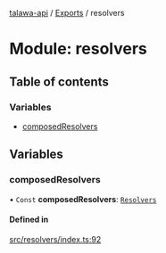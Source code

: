 [talawa-api](../README.md) / [Exports](../modules.md) / resolvers

# Module: resolvers

## Table of contents

### Variables

- [composedResolvers](resolvers.md#composedresolvers)

## Variables

### composedResolvers

• `Const` **composedResolvers**: [`Resolvers`](types_generatedGraphQLTypes.md#resolvers)

#### Defined in

[src/resolvers/index.ts:92](https://github.com/PalisadoesFoundation/talawa-api/blob/a731ade/src/resolvers/index.ts#L92)
